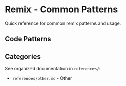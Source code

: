 # Remix - Common Patterns

Quick reference for common remix patterns and usage.

## Code Patterns


## Categories

See organized documentation in `references/`:

- `references/other.md` - Other
